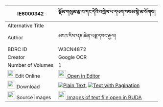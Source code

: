 |IE6000342|སྡོམ་གསུམ་རྩ་བ་དང་དེའི་འགྲེལ་པ་དཔག་བསམ་སྙེ་མ་སོགས། 
| --- | --- 
|Alternative Title |
|Author| མངའ་རིས་པཎ་ཆེན་པདྨ་དབང་རྒྱལ།
|BDRC ID | W3CN4872
|Creator | Google OCR
|Number of Volumes| 1
|<img width="25" src="https://img.icons8.com/color/25/000000/edit-property.png">Edit Online| [<img width="25" src="https://avatars.githubusercontent.com/u/45091458?s=200&v=4"> Open in Editor](http://editor.openpecha.org/IE6000342)
|<img width="25" src="https://img.icons8.com/fluent/48/000000/download-2.png"/>  Download | [![](https://img.icons8.com/color/20/000000/txt.png)Plain Text](https://github.com/Openpecha/IE6000342/releases/download/v1/dom_sum_tsawa_dang_de_i_drelpa_plain_IE6000342.zip), [![](https://img.icons8.com/color/20/000000/txt.png)Text with Pagination](https://github.com/Openpecha/IE6000342/releases/download/v1/dom_sum_tsawa_dang_de_i_drelpa_pages_IE6000342.zip)
|<img width="25" src="https://img.icons8.com/plasticine/100/000000/pictures-folder.png"/>  Source Images | [<img width="25" src="https://library.bdrc.io/icons/BUDA-small.svg"> Images of text file open in BUDA](https://library.bdrc.io/show/bdr:W3CN4872)